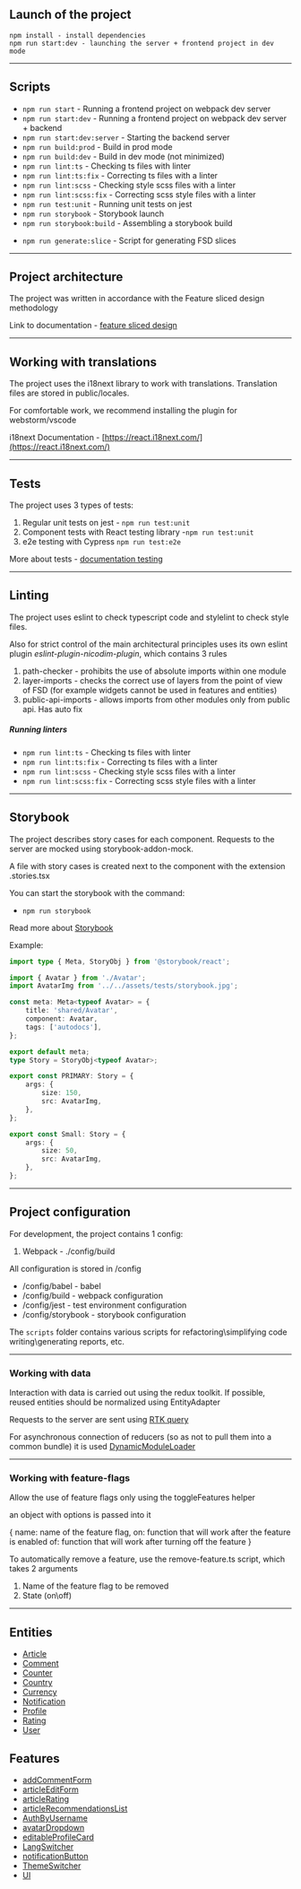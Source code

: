 ## Launch of the project

```
npm install - install dependencies
npm run start:dev - launching the server + frontend project in dev mode
```

----

## Scripts

- `npm run start` - Running a frontend project on webpack dev server
- `npm run start:dev` - Running a frontend project on webpack dev server + backend
- `npm run start:dev:server` - Starting the backend server
- `npm run build:prod` - Build in prod mode
- `npm run build:dev` - Build in dev mode (not minimized)
- `npm run lint:ts` - Checking ts files with linter
- `npm run lint:ts:fix` - Correcting ts files with a linter
- `npm run lint:scss` - Checking style scss files with a linter
- `npm run lint:scss:fix` - Correcting scss style files with a linter
- `npm run test:unit` - Running unit tests on jest
- `npm run storybook` - Storybook launch
- `npm run storybook:build` - Assembling a storybook build

[//]: # (- `npm run prepare` - прекоммит хуки)
- `npm run generate:slice` - Script for generating FSD slices

----

## Project architecture

The project was written in accordance with the Feature sliced design methodology

Link to documentation - [feature sliced design](https://feature-sliced.design/docs/get-started/tutorial)

----

## Working with translations

The project uses the i18next library to work with translations.
Translation files are stored in public/locales.

For comfortable work, we recommend installing the plugin for webstorm/vscode

i18next Documentation - [https://react.i18next.com/](https://react.i18next.com/)

----

## Tests

The project uses 3 types of tests:
1) Regular unit tests on jest - `npm run test:unit`
2) Component tests with React testing library -`npm run test:unit`
3) e2e testing with Cypress `npm run test:e2e`

More about tests - [documentation testing](/docs/tests.md)

----

## Linting

The project uses eslint to check typescript code and stylelint to check style files.

Also for strict control of the main architectural principles
uses its own eslint plugin *eslint-plugin-nicodim-plugin*,
which contains 3 rules
1) path-checker - prohibits the use of absolute imports within one module
2) layer-imports - checks the correct use of layers from the point of view of FSD
   (for example widgets cannot be used in features and entities)
3) public-api-imports - allows imports from other modules only from public api. Has auto fix

##### Running linters
- `npm run lint:ts` - Checking ts files with linter
- `npm run lint:ts:fix` - Correcting ts files with a linter
- `npm run lint:scss` - Checking style scss files with a linter
- `npm run lint:scss:fix` - Correcting scss style files with a linter

----
## Storybook

The project describes story cases for each component.
Requests to the server are mocked using storybook-addon-mock.

A file with story cases is created next to the component with the extension .stories.tsx

You can start the storybook with the command:
- `npm run storybook`

Read more about [Storybook](/docs/storybook.md)

Example:

```typescript jsx
import type { Meta, StoryObj } from '@storybook/react';

import { Avatar } from './Avatar';
import AvatarImg from '../../assets/tests/storybook.jpg';

const meta: Meta<typeof Avatar> = {
    title: 'shared/Avatar',
    component: Avatar,
    tags: ['autodocs'],
};

export default meta;
type Story = StoryObj<typeof Avatar>;

export const PRIMARY: Story = {
    args: {
        size: 150,
        src: AvatarImg,
    },
};

export const Small: Story = {
    args: {
        size: 50,
        src: AvatarImg,
    },
};
```


----

## Project configuration

For development, the project contains 1 config:
1. Webpack - ./config/build

All configuration is stored in /config
- /config/babel - babel
- /config/build - webpack configuration
- /config/jest - test environment configuration
- /config/storybook - storybook configuration

The `scripts` folder contains various scripts for refactoring\simplifying code writing\generating reports, etc.

----

### Working with data

Interaction with data is carried out using the redux toolkit.
If possible, reused entities should be normalized using EntityAdapter

Requests to the server are sent using [RTK query](/src/shared/api/rtkApi.ts)

For asynchronous connection of reducers (so as not to pull them into a common bundle) it is used
[DynamicModuleLoader](/src/shared/lib/components/DynamicModuleLoader/DynamicModuleLoader.tsx)

----

### Working with feature-flags

Allow the use of feature flags only using the toggleFeatures helper

an object with options is passed into it

{
name: name of the feature flag,
on: function that will work after the feature is enabled
of: function that will work after turning off the feature
}

To automatically remove a feature, use the remove-feature.ts script,
which takes 2 arguments
1. Name of the feature flag to be removed
2. State (on\off)

----

## Entities

- [Article](/src/entities/Article)
- [Comment](/src/entities/Comment)
- [Counter](/src/entities/Counter)
- [Country](/src/entities/Country)
- [Currency](/src/entities/Currency)
- [Notification](/src/entities/Notification)
- [Profile](/src/entities/Profile)
- [Rating](/src/entities/Rating)
- [User](/src/entities/User)

## Features

- [addCommentForm](/src/features/addCommentForm)
- [articleEditForm](/src/features/articleEditForm)
- [articleRating](/src/features/articleRating)
- [articleRecommendationsList](/src/features/articleRecommendationList)
- [AuthByUsername](/src/features/AuthByUsername)
- [avatarDropdown](/src/features/avatarDropdown)
- [editableProfileCard](/src/features/editableProfileCard)
- [LangSwitcher](/src/features/LangSwitcher)
- [notificationButton](/src/features/notificationButton)
- [ThemeSwitcher](/src/features/ThemeSwitcher)
- [UI](/src/features/UI)

